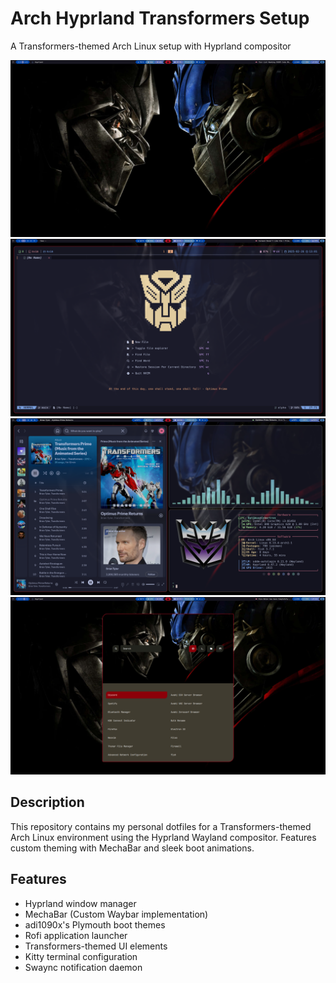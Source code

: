 # Arch Hyprland Transformers Setup

A Transformers-themed Arch Linux setup with Hyprland compositor

![Screenshot](Screenshots/TransformerArch1.png) <!-- Add your screenshot here -->
![Screenshot](Screenshots/TransformerArch2.png)
![Screenshot](Screenshots/TransformerArch3.png)
![Screenshot](Screenshots/TransformerArch4.png)

## Description

This repository contains my personal dotfiles for a Transformers-themed Arch Linux environment using the Hyprland Wayland compositor. Features custom theming with MechaBar and sleek boot animations.

## Features

- Hyprland window manager
- MechaBar (Custom Waybar implementation)
- adi1090x's Plymouth boot themes
- Rofi application launcher
- Transformers-themed UI elements
- Kitty terminal configuration
- Swaync notification daemon
